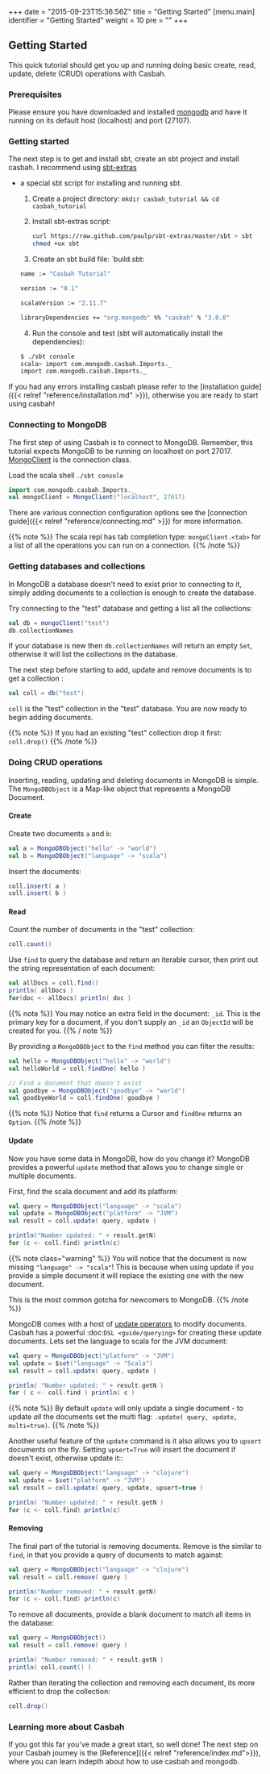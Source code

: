 +++
date = "2015-09-23T15:36:56Z"
title = "Getting Started"
[menu.main]
  identifier = "Getting Started"
  weight = 10
  pre = "<i class='fa fa-road'></i>"
+++

## Getting Started

This quick tutorial should get you up and running doing basic create, read,
update, delete (CRUD) operations with Casbah.

### Prerequisites

Please ensure you have downloaded and installed
[mongodb](http://docs.mongodb.org/manual/installation/) and have it running on
its default host (localhost) and port (27107).

### Getting started

The next step is to get and install sbt, create an sbt project and install
casbah.  I recommend using [sbt-extras](https://github.com/paulp/sbt-extras)
- a special sbt script for installing and running sbt.

  1. Create a project directory: `mkdir casbah_tutorial && cd casbah_tutorial`
  2. Install sbt-extras script:

      ~~~bash
      curl https://raw.github.com/paulp/sbt-extras/master/sbt > sbt
      chmod +ux sbt
      ~~~

  3. Create an sbt build file: `build.sbt:

    ~~~bash
    name := "Casbah Tutorial"

    version := "0.1"

    scalaVersion := "2.11.7"

    libraryDependencies += "org.mongodb" %% "casbah" % "3.0.0"
    ~~~

  4. Run the console and test (sbt will automatically install the dependencies):

    ~~~bash
    $ ./sbt console
    scala> import com.mongodb.casbah.Imports._
    import com.mongodb.casbah.Imports._
    ~~~

If you had any errors installing casbah please refer to the
[installation guide]({{< relref "reference/installation.md" >}}), otherwise you
are ready to start using casbah!

### Connecting to MongoDB

The first step of using Casbah is to connect to MongoDB.  Remember, this
tutorial expects MongoDB to be running on localhost on port 27017.
[MongoClient](http://mongodb.github.io/casbah/api/#com.mongodb.casbah.MongoClient) is the connection class.


Load the scala shell `./sbt console`

~~~scala
import com.mongodb.casbah.Imports._
val mongoClient = MongoClient("localhost", 27017)
~~~

There are various connection configuration options see the
[connection guide]({{< relref "reference/connecting.md" >}}) for more information.

{{% note %}}
 The scala repl has tab completion type: `mongoClient.<tab>` for a list of all
 the operations you can run on a connection.
{{% /note %}}

### Getting databases and collections

In MongoDB a database doesn't need to exist prior to connecting to it, simply
adding  documents to a collection is enough to create the database.

Try connecting to the "test" database and getting a list all the collections:

~~~scala
val db = mongoClient("test")
db.collectionNames
~~~

If your database is new then `db.collectionNames` will return an empty `Set`,
otherwise it will list the collections in the database.

The next step before starting to add, update and remove documents is to get a
collection :

~~~scala
val coll = db("test")
~~~

`coll` is the "test" collection in the "test" database. You are now ready to
begin adding documents.

{{% note %}}
If you had an existing "test" collection drop it first: `coll.drop()`
{{% /note %}}

### Doing CRUD operations

Inserting, reading, updating and deleting documents in MongoDB is simple.
The `MongoDBObject` is a Map-like object that represents a MongoDB Document.

#### Create

Create two documents `a` and `b`:

~~~scala
val a = MongoDBObject("hello" -> "world")
val b = MongoDBObject("language" -> "scala")
~~~

Insert the documents:

~~~scala
coll.insert( a )
coll.insert( b )
~~~

#### Read

Count the number of documents in the "test" collection:

~~~scala
coll.count()
~~~

Use `find` to query the database and return an iterable cursor, then print
out the string representation of each document:

~~~scala
val allDocs = coll.find()
println( allDocs )
for(doc <- allDocs) println( doc )
~~~

{{% note %}}
You may notice an extra field in the document: `_id`. This is the primary key
for a document, if you don't supply an `_id` an `ObjectId` will be created for
you.
{{% / note %}}

By providing a `MongoDBObject` to the `find` method you can filter the
results:

~~~scala
val hello = MongoDBObject("hello" -> "world")
val helloWorld = coll.findOne( hello )

// Find a document that doesn't exist
val goodbye = MongoDBObject("goodbye" -> "world")
val goodbyeWorld = coll.findOne( goodbye )
~~~

{{% note %}}
Notice that `find` returns a Cursor and `findOne` returns an `Option`.
{{% /note %}}

#### Update

Now you have some data in MongoDB, how do you change it?  MongoDB provides a
powerful `update` method that allows you to change single or multiple
documents.

First, find the scala document and add its platform:

~~~scala
val query = MongoDBObject("language" -> "scala")
val update = MongoDBObject("platform" -> "JVM")
val result = coll.update( query, update )

println("Number updated: " + result.getN)
for (c <- coll.find) println(c)
~~~

{{% note class="warning" %}}
You will notice that the document is now missing `"language" -> "scala"`! This is because when using update if you provide a simple document it will replace the existing one with the new document.

This is the most common gotcha for newcomers to MongoDB.
{{% /note %}}

MongoDB comes with a host of
[update operators](http://docs.mongodb.org/manual/core/update/#crud-update-operators)
to modify documents.  Casbah has a powerful :doc:`DSL <guide/querying>` for
creating these update documents. Lets set the language to scala for the JVM document:

~~~scala
val query = MongoDBObject("platform" -> "JVM")
val update = $set("language" -> "Scala")
val result = coll.update( query, update )

println( "Number updated: " + result.getN )
for ( c <- coll.find ) println( c )
~~~

{{% note %}}
By default `update` will only update a single document - to update
*all* the documents set the multi flag: `.update( query, update, multi=true)`.
{{% /note %}}

Another useful feature of the `update` command is it also allows you to
`upsert` documents on the fly.  Setting `upsert=True` will insert the
document if doesn't exist, otherwise update it::

~~~scala
val query = MongoDBObject("language" -> "clojure")
val update = $set("platform" -> "JVM")
val result = coll.update( query, update, upsert=true )

println( "Number updated: " + result.getN )
for (c <- coll.find) println(c)
~~~

#### Removing

The final part of the tutorial is removing documents.  Remove is the similar to
`find`, in that you provide a query of documents to match against:

~~~scala
val query = MongoDBObject("language" -> "clojure")
val result = coll.remove( query )

println("Number removed: " + result.getN)
for (c <- coll.find) println(c)
~~~

To remove all documents, provide a blank document to match all items in the
database:

~~~scala
val query = MongoDBObject()
val result = coll.remove( query )

println( "Number removed: " + result.getN )
println( coll.count() )
~~~

Rather than iterating the collection and removing each document, its more
efficient to drop the collection:

~~~scala
coll.drop()
~~~

### Learning more about Casbah

If you got this far you've made a great start, so well done!  The next step on
your Casbah journey is the [Reference]({{< relref "reference/index.md">}}),
where you can learn indepth about how to use casbah and mongodb.
